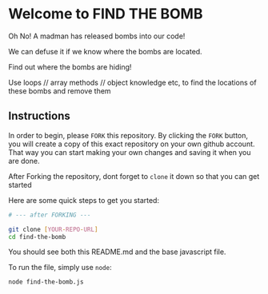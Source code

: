 # Welcome to FIND THE BOMB


Oh No! A madman has released bombs into our code!

We can defuse it if we know where the bombs are located.
    
Find out where the bombs are hiding!

Use loops // array methods // object knowledge etc, to find the locations of these bombs and remove them

## Instructions

In order to begin, please `FORK` this repository.  By clicking the `FORK` button, you will create a copy of this exact repository on your own github account.  That way you can start making your own changes and saving it when you are done.

After Forking the repository, dont forget to `clone` it down so that you can get started

Here are some quick steps to get you started:

```bash
# --- after FORKING ---

git clone [YOUR-REPO-URL]
cd find-the-bomb
```
You should see both this README.md and the base javascript file.

To run the file, simply use `node`:
```
node find-the-bomb.js
```
